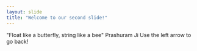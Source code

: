 ```yaml
---
layout: slide
title: "Welcome to our second slide!"
---
```

"Float like a butterfly, string like a bee" Prashuram Ji
Use the left arrow to go back!
